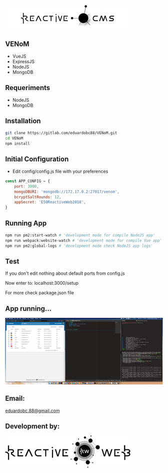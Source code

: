 
![Alt-Text](/ReadmeMDAssets/reactive-cms-logo.png)

VENoM
-
- VueJS
- ExpressJS
- NodeJS
- MongoDB

Requeriments
-
- NodeJS
- MongoDB

Installation
-
```bash
git clone https://gitlab.com/eduardobc88/VENoM.git
cd VENoM
npm install
```

Initial Configuration
-
- Edit config/config.js file with your preferences
```javascript
const APP_CONFIG = {
    port: 3000,
    mongoDBURI: 'mongodb://172.17.0.2:27017/venom',
    bcryptSaltRounds: 12,
    appSecret: 'E5OReactiveWeb2018',
}
```

Running App
-
```bash
npm run pm2:start-watch # 'development mode for compile NodeJS app'
npm run webpack:website-watch # 'development mode for compile Vue app'
npm run pm2:global-logs # 'development mode check NodeJS app logs'
```

Test
-
If you don't edit nothing about default ports from config.js

Now enter to: localhost:3000/setup

For more check package.json file


App running...
-
<img width="600px" src="/ReadmeMDAssets/Screen Shot 2018-12-12 at 5.49.42 PM.png">


## Email:
eduardobc.88@gmail.com

## Development by:
[![Alt-Text](/ReadmeMDAssets/reactive-web.png)](https:www.reactive-web.com)

